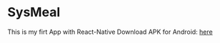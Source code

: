 # SysMeal
This is my firt App with React-Native
Download APK for Android: 
[here](https://exp-shell-app-assets.s3.us-west-1.amazonaws.com/android/%40janick/tutorial-f45bd395d0e040578592c087a695eb9f-signed.apk)
